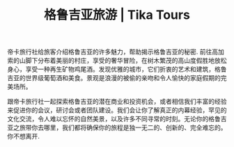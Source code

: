 ﻿---
language: zh
url: georgia-tours
heading: 格鲁吉亚旅游
title: 格鲁吉亚旅游 | Tika Tours
country_id: 1
template: tourcategory
main_category_id: 1
---
<div class="row content-row"><!-- 1151 (0)-->

</div>

<div class="row content-row"><!-- 1152 (3)-->
<div class="col-xs-12 col-sm-6 col-md-6"><!-- 1542 -->

帝卡旅行社给旅客介绍格鲁吉亚的许多魅力，帮助揭示格鲁吉亚的秘密. 前往高加索的山脚下分布着美丽的村庄，享受的奢华冒险，在树木繁茂的高山度假胜地放松身心，享受一种再生矿物鸡尾酒。发现优雅的城市，它们折衷的艺术和建筑，格鲁吉亚的世界级葡萄酒和美食。景观是浪漫的被偷的亲吻和令人愉快的家庭假期的完美场所。

</div>

<div class="col-xs-12 col-sm-6 col-md-6"><!-- 1543 -->

跟帝卡旅行社一起探索格鲁吉亚的潜在商业和投资机会，或者相信我们丰富的经验来促进你的会议，研讨会或者团队建设。我们会让你了解真正的内幕经验，罕见的文化交流，令人难以忘怀的自然美景，以及许多不同寻常的时刻。无论你的格鲁吉亚之旅带你去哪里，我们都将确保你的旅程是独一无二的、创新的、完全难忘的。你不想离开.

</div>

</div>

